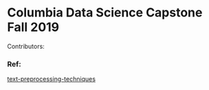 # Columbia Data Science Capstone Fall 2019 

Contributors:



### Ref:
[text-preprocessing-techniques](https://github.com/Deffro/text-preprocessing-techniques)




